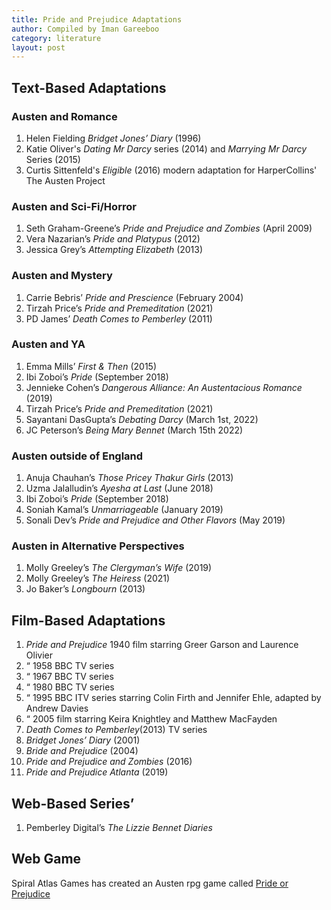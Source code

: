```yaml
---
title: Pride and Prejudice Adaptations
author: Compiled by Iman Gareeboo
category: literature
layout: post
---
```


## Text-Based Adaptations

### Austen and Romance
<ol>
<li>Helen Fielding <i>Bridget Jones’ Diary</i> (1996)</li>
<li>Katie Oliver's  <i>Dating Mr Darcy</i> series (2014) and <i>Marrying Mr Darcy</i> Series (2015)</li>
<li>Curtis Sittenfeld's <i>Eligible</i> (2016) modern adaptation for HarperCollins' The Austen Project</li>
</ol>

### Austen and Sci-Fi/Horror
<ol>
<li>Seth Graham-Greene’s <i>Pride and Prejudice and Zombies</i> (April 2009)</li>
<li>Vera Nazarian’s <i>Pride and Platypus</i> (2012)</li>
<li>Jessica Grey’s <i>Attempting Elizabeth</i> (2013)</li>
</ol>

### Austen and Mystery
<ol>
<li>Carrie Bebris’ <i>Pride and Prescience</i> (February 2004)</li>
<li>Tirzah Price’s <i>Pride and Premeditation</i> (2021)</li>
<li>PD James’ <i>Death Comes to Pemberley</i> (2011)</li>
</ol>

### Austen and YA 
<ol>
<li>Emma Mills’ <i>First & Then</i> (2015)</li>
<li>Ibi Zoboi’s <i>Pride</i> (September 2018)</li>
<li>Jennieke Cohen’s <i>Dangerous Alliance: An Austentacious Romance</i> (2019)</li>
<li>Tirzah Price’s <i>Pride and Premeditation</i> (2021)</li>
<li>Sayantani DasGupta’s <i>Debating Darcy</i> (March 1st, 2022)</li>
<li>JC Peterson’s <i>Being Mary Bennet</i> (March 15th 2022)</li>
</ol>

### Austen outside of England
<ol>
<li>Anuja Chauhan’s <i>Those Pricey Thakur Girls</i> (2013)</li>
<li>Uzma Jalalludin’s <i>Ayesha at Last</i> (June 2018)</li>
<li>Ibi Zoboi’s <i>Pride</i> (September 2018)</li>
<li>Soniah Kamal’s <i>Unmarriageable</i> (January 2019)</li>
<li>Sonali Dev’s <i>Pride and Prejudice and Other Flavors</i> (May 2019)</li>
</ol>

### Austen in Alternative Perspectives
<ol>
<li>Molly Greeley’s <i>The Clergyman’s Wife</i> (2019)</li> 
<li>Molly Greeley’s <i>The Heiress</i> (2021)</li>
<li>Jo Baker’s <i>Longbourn</i> (2013)</li>
</ol>

## Film-Based Adaptations
<ol>
<li><i>Pride and Prejudice</i> 1940 film starring Greer Garson and Laurence Olivier </li>
<li>“ 1958 BBC TV series</li>
<li>“ 1967 BBC TV series</li>
<li>“ 1980 BBC TV series </li>
<li>“ 1995 BBC ITV series starring Colin Firth and Jennifer Ehle, adapted by Andrew Davies</li>
<li>“ 2005 film starring Keira Knightley and Matthew MacFayden</li>
<li><i>Death Comes to Pemberley</i>(2013) TV series</li>
<li><i>Bridget Jones’ Diary</i> (2001)</li>
<li><i>Bride and Prejudice</i> (2004)</li>
<li><i>Pride and Prejudice and Zombies</i> (2016)</li>
<li><i>Pride and Prejudice Atlanta</i> (2019)</li>
</ol>

## Web-Based Series’
<ol>
<li>Pemberley Digital’s <i>The Lizzie Bennet Diaries</i></li>
</ol>

## Web Game
Spiral Atlas Games has created an Austen rpg game called [Pride or Prejudice](https://spiralatlas.itch.io/pride-or-prejudice) 
